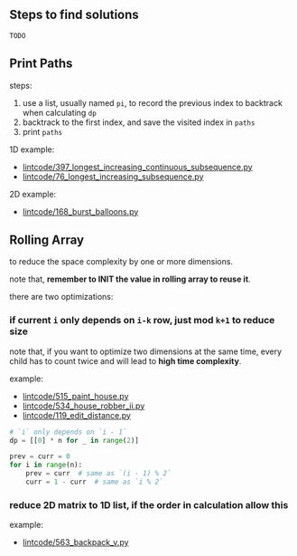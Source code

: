 ## Steps to find solutions

```
TODO
```

## Print Paths

steps:

1. use a list, usually named `pi`, to record the previous index to backtrack when calculating `dp`
2. backtrack to the first index, and save the visited index in `paths`
3. print `paths`

1D example:

- [lintcode/397_longest_increasing_continuous_subsequence.py](../lintcode/397_longest_increasing_continuous_subsequence.py)
- [lintcode/76_longest_increasing_subsequence.py](../lintcode/76_longest_increasing_subsequence.py)

2D example:

- [lintcode/168_burst_balloons.py](../lintcode/168_burst_balloons.py)

## Rolling Array

to reduce the space complexity by one or more dimensions.

note that, **remember to INIT the value in rolling array to reuse it**.

there are two optimizations:

### if current `i` only depends on `i-k` row, just mod `k+1` to reduce size

note that, if you want to optimize two dimensions at the same time,
every child has to count twice and will lead to **high time complexity**.

example:

- [lintcode/515_paint_house.py](../lintcode/515_paint_house.py)
- [lintcode/534_house_robber_ii.py](../lintcode/534_house_robber_ii.py)
- [lintcode/119_edit_distance.py](../lintcode/119_edit_distance.py)

```python
# `i` only depends on `i - 1`
dp = [[0] * n for _ in range(2)]

prev = curr = 0
for i in range(n):
    prev = curr  # same as `(i - 1) % 2`
    curr = 1 - curr  # same as `i % 2`
```

### reduce 2D matrix to 1D list, if the order in calculation allow this

example:

- [lintcode/563_backpack_v.py](../lintcode/563_backpack_v.py)
